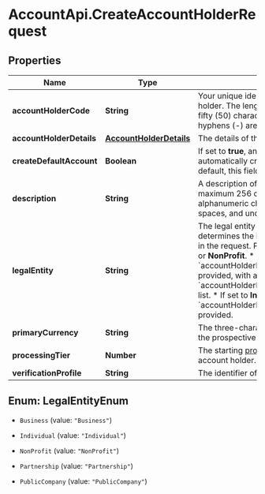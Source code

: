 # AccountApi.CreateAccountHolderRequest

## Properties

Name | Type | Description | Notes
------------ | ------------- | ------------- | -------------
**accountHolderCode** | **String** | Your unique identifier for the prospective account holder. The length must be between three (3) and fifty (50) characters long. Only letters, digits, and hyphens (-) are allowed. | 
**accountHolderDetails** | [**AccountHolderDetails**](AccountHolderDetails.md) | The details of the prospective account holder. | 
**createDefaultAccount** | **Boolean** | If set to **true**, an account with the default options is automatically created for the account holder. By default, this field is set to **true**. | [optional] 
**description** | **String** | A description of the prospective account holder, maximum 256 characters. You can use alphanumeric characters (A-Z, a-z, 0-9), white spaces, and underscores &#x60;_&#x60;. | [optional] 
**legalEntity** | **String** | The legal entity type of the account holder. This determines the information that should be provided in the request.  Possible values: **Business**, **Individual**, or **NonProfit**.  * If set to **Business** or **NonProfit**, then &#x60;accountHolderDetails.businessDetails&#x60; must be provided, with at least one entry in the &#x60;accountHolderDetails.businessDetails.shareholders&#x60; list.  * If set to **Individual**, then &#x60;accountHolderDetails.individualDetails&#x60; must be provided. | 
**primaryCurrency** | **String** | The three-character [ISO currency code](https://docs.adyen.com/development-resources/currency-codes), with which the prospective account holder primarily deals. | [optional] 
**processingTier** | **Number** | The starting [processing tier](https://docs.adyen.com/marketplaces-and-platforms/classic/onboarding-and-verification/precheck-kyc-information) for the prospective account holder. | [optional] 
**verificationProfile** | **String** | The identifier of the profile that applies to this entity. | [optional] 



## Enum: LegalEntityEnum


* `Business` (value: `"Business"`)

* `Individual` (value: `"Individual"`)

* `NonProfit` (value: `"NonProfit"`)

* `Partnership` (value: `"Partnership"`)

* `PublicCompany` (value: `"PublicCompany"`)




